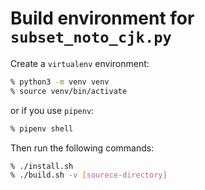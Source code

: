 # Build environment for `subset_noto_cjk.py`

Create a `virtualenv` environment:
```sh
% python3 -m venv venv
% source venv/bin/activate
```
or if you use `pipenv`:
```sh
% pipenv shell
```

Then run the following commands:
```sh
% ./install.sh
% ./build.sh -v [sourece-directory]
```
